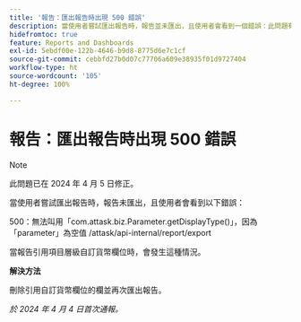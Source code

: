```yaml
---
title: '報告：匯出報告時出現 500 錯誤'
description: 當使用者嘗試匯出報告時，報告並未匯出，且使用者會看到一個錯誤：此問題有解決方法。
hidefromtoc: true
feature: Reports and Dashboards
exl-id: 5ebdf00e-122b-4646-b9d8-8775d6e7c1cf
source-git-commit: cebbfd27b0d07c77706a609e38935f01d9727404
workflow-type: ht
source-wordcount: '105'
ht-degree: 100%

---
```


# 報告：匯出報告時出現 500 錯誤

>[!NOTE]
>
>此問題已在 2024 年 4 月 5 日修正。

當使用者嘗試匯出報告時，報告未匯出，且使用者會看到以下錯誤：

500：無法叫用「com.attask.biz.Parameter.getDisplayType()」，因為「parameter」為空值 /attask/api-internal/report/export

當報告引用項目層級自訂貨幣欄位時，會發生這種情況。

**解決方法**

刪除引用自訂貨幣欄位的欄並再次匯出報告。

_於 2024 年 4 月 4 日首次通報。_
